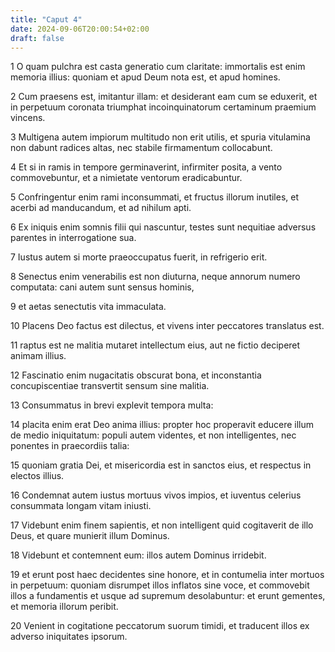 ```yaml
---
title: "Caput 4"
date: 2024-09-06T20:00:54+02:00
draft: false
---
```



1 O quam pulchra est casta generatio cum claritate: immortalis est enim memoria illius: quoniam et apud Deum nota est, et apud homines.

2 Cum praesens est, imitantur illam: et desiderant eam cum se eduxerit, et in perpetuum coronata triumphat incoinquinatorum certaminum praemium vincens.

3 Multigena autem impiorum multitudo non erit utilis, et spuria vitulamina non dabunt radices altas, nec stabile firmamentum collocabunt.

4 Et si in ramis in tempore germinaverint, infirmiter posita, a vento commovebuntur, et a nimietate ventorum eradicabuntur.

5 Confringentur enim rami inconsummati, et fructus illorum inutiles, et acerbi ad manducandum, et ad nihilum apti.

6 Ex iniquis enim somnis filii qui nascuntur, testes sunt nequitiae adversus parentes in interrogatione sua.

7 Iustus autem si morte praeoccupatus fuerit, in refrigerio erit.

8 Senectus enim venerabilis est non diuturna, neque annorum numero computata: cani autem sunt sensus hominis,

9 et aetas senectutis vita immaculata.

10 Placens Deo factus est dilectus, et vivens inter peccatores translatus est.

11 raptus est ne malitia mutaret intellectum eius, aut ne fictio deciperet animam illius.

12 Fascinatio enim nugacitatis obscurat bona, et inconstantia concupiscentiae transvertit sensum sine malitia.

13 Consummatus in brevi explevit tempora multa:

14 placita enim erat Deo anima illius: propter hoc properavit educere illum de medio iniquitatum: populi autem videntes, et non intelligentes, nec ponentes in praecordiis talia:

15 quoniam gratia Dei, et misericordia est in sanctos eius, et respectus in electos illius.

16 Condemnat autem iustus mortuus vivos impios, et iuventus celerius consummata longam vitam iniusti.

17 Videbunt enim finem sapientis, et non intelligent quid cogitaverit de illo Deus, et quare munierit illum Dominus.

18 Videbunt et contemnent eum: illos autem Dominus irridebit.

19 et erunt post haec decidentes sine honore, et in contumelia inter mortuos in perpetuum: quoniam disrumpet illos inflatos sine voce, et commovebit illos a fundamentis et usque ad supremum desolabuntur: et erunt gementes, et memoria illorum peribit.

20 Venient in cogitatione peccatorum suorum timidi, et traducent illos ex adverso iniquitates ipsorum.

